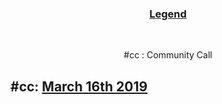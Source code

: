 <h3 align = "center"><b><u>Legend</u></b></h3>
  <br>
<p align="center">
  #cc : Community Call
</p>

## #cc: [March 16th 2019](16-03-2019.md)
